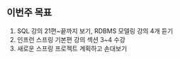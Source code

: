 ## 이번주 목표

1. SQL 강의 21편~끝까지 보기, RDBMS 모델링 강의 4개 듣기
2. 인프런 스프링 기본편 강의 섹션 3~4 수강
3. 새로운 스프링 프로젝트 계획하고 손대보기

